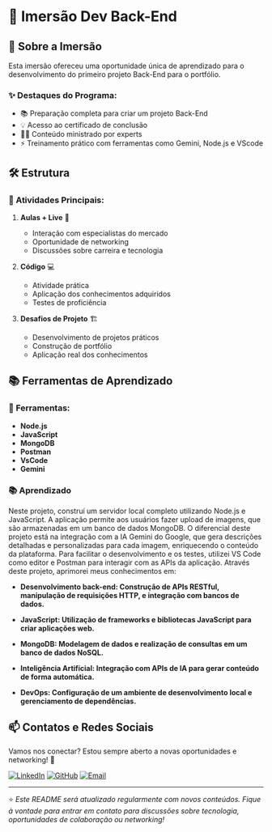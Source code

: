 # 🚀 Imersão Dev Back-End

## 🎯 Sobre a Imersão

Esta imersão ofereceu uma oportunidade única de aprendizado para o desenvolvimento do primeiro projeto Back-End para o portfólio.

### ✨ Destaques do Programa:

- 📚 Preparação completa para criar um projeto Back-End
- 💡 Acesso ao certificado de conclusão
- 👨‍🏫 Conteúdo ministrado por experts
- ⚡ Treinamento prático com ferramentas como Gemini, Node.js e VScode

## 🛠️ Estrutura 

### 📌 Atividades Principais:

1. **Aulas + Live** 🎥
   - Interação com especialistas do mercado
   - Oportunidade de networking
   - Discussões sobre carreira e tecnologia
   
2. **Código** 💻
   - Atividade prática
   - Aplicação dos conhecimentos adquiridos
   - Testes de proficiência

3. **Desafios de Projeto** 🏗️
   - Desenvolvimento de projetos práticos
   - Construção de portfólio
   - Aplicação real dos conhecimentos

## 📚 Ferramentas de Aprendizado

### 🔧 Ferramentas:

- **Node.js**
- **JavaScript**
- **MongoDB**
- **Postman**
- **VsCode**
- **Gemini**

### 📚 Aprendizado

Neste projeto, construí um servidor local completo utilizando Node.js e JavaScript. A aplicação permite aos usuários fazer upload de imagens, que são armazenadas em um banco de dados MongoDB. 
O diferencial deste projeto está na integração com a IA Gemini do Google, que gera descrições detalhadas e personalizadas para cada imagem, enriquecendo o conteúdo da plataforma. Para facilitar o desenvolvimento e os testes, utilizei VS Code como editor e Postman para interagir com as APIs da aplicação. 
Através deste projeto, aprimorei meus conhecimentos em:

- **Desenvolvimento back-end: Construção de APIs RESTful, manipulação de requisições HTTP, e integração com bancos de dados.**

- **JavaScript: Utilização de frameworks e bibliotecas JavaScript para criar aplicações web.**

- **MongoDB: Modelagem de dados e realização de consultas em um banco de dados NoSQL.**

- **Inteligência Artificial: Integração com APIs de IA para gerar conteúdo de forma automática.**

- **DevOps: Configuração de um ambiente de desenvolvimento local e gerenciamento de dependências.**


## 📫 Contatos e Redes Sociais

Vamos nos conectar? Estou sempre aberto a novas oportunidades e networking! 🤝

[![LinkedIn](https://img.shields.io/badge/LinkedIn-0077B5?style=for-the-badge&logo=linkedin&logoColor=white)](https://www.linkedin.com/in/nickdeveloper/)
[![GitHub](https://img.shields.io/badge/GitHub-100000?style=for-the-badge&logo=github&logoColor=white)](https://github.com/NickDevD)
[![Email](https://img.shields.io/badge/Email-D14836?style=for-the-badge&logo=gmail&logoColor=white)](mailto:nick.developerdev@gmail.com)

---

⭐ *Este README será atualizado regularmente com novos conteúdos. Fique à vontade para entrar em contato para discussões sobre tecnologia, oportunidades de colaboração ou networking!*
